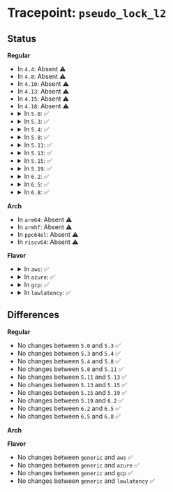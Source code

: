 # Tracepoint: <code>pseudo_lock_l2</code>

## Status
<b>Regular</b>
<ul>
<li>
In <code>4.4</code>: Absent ⚠️
</li>
<li>
In <code>4.8</code>: Absent ⚠️
</li>
<li>
In <code>4.10</code>: Absent ⚠️
</li>
<li>
In <code>4.13</code>: Absent ⚠️
</li>
<li>
In <code>4.15</code>: Absent ⚠️
</li>
<li>
In <code>4.18</code>: Absent ⚠️
</li>
<li>
<details>
<summary>In <code>5.0</code>: ✅</summary>

Event:

```c
struct trace_event_raw_pseudo_lock_l2 {
    struct trace_entry ent;
    u64 l2_hits;
    u64 l2_miss;
    char __data[0];
};
```
Function:

```c
void trace_event_raw_event_pseudo_lock_l2(void *__data, u64 l2_hits, u64 l2_miss);
```
</details>
</li>
<li>
<details>
<summary>In <code>5.3</code>: ✅</summary>

Event:

```c
struct trace_event_raw_pseudo_lock_l2 {
    struct trace_entry ent;
    u64 l2_hits;
    u64 l2_miss;
    char __data[0];
};
```
Function:

```c
void trace_event_raw_event_pseudo_lock_l2(void *__data, u64 l2_hits, u64 l2_miss);
```
</details>
</li>
<li>
<details>
<summary>In <code>5.4</code>: ✅</summary>

Event:

```c
struct trace_event_raw_pseudo_lock_l2 {
    struct trace_entry ent;
    u64 l2_hits;
    u64 l2_miss;
    char __data[0];
};
```
Function:

```c
void trace_event_raw_event_pseudo_lock_l2(void *__data, u64 l2_hits, u64 l2_miss);
```
</details>
</li>
<li>
<details>
<summary>In <code>5.8</code>: ✅</summary>

Event:

```c
struct trace_event_raw_pseudo_lock_l2 {
    struct trace_entry ent;
    u64 l2_hits;
    u64 l2_miss;
    char __data[0];
};
```
Function:

```c
void trace_event_raw_event_pseudo_lock_l2(void *__data, u64 l2_hits, u64 l2_miss);
```
</details>
</li>
<li>
<details>
<summary>In <code>5.11</code>: ✅</summary>

Event:

```c
struct trace_event_raw_pseudo_lock_l2 {
    struct trace_entry ent;
    u64 l2_hits;
    u64 l2_miss;
    char __data[0];
};
```
Function:

```c
void trace_event_raw_event_pseudo_lock_l2(void *__data, u64 l2_hits, u64 l2_miss);
```
</details>
</li>
<li>
<details>
<summary>In <code>5.13</code>: ✅</summary>

Event:

```c
struct trace_event_raw_pseudo_lock_l2 {
    struct trace_entry ent;
    u64 l2_hits;
    u64 l2_miss;
    char __data[0];
};
```
Function:

```c
void trace_event_raw_event_pseudo_lock_l2(void *__data, u64 l2_hits, u64 l2_miss);
```
</details>
</li>
<li>
<details>
<summary>In <code>5.15</code>: ✅</summary>

Event:

```c
struct trace_event_raw_pseudo_lock_l2 {
    struct trace_entry ent;
    u64 l2_hits;
    u64 l2_miss;
    char __data[0];
};
```
Function:

```c
void trace_event_raw_event_pseudo_lock_l2(void *__data, u64 l2_hits, u64 l2_miss);
```
</details>
</li>
<li>
<details>
<summary>In <code>5.19</code>: ✅</summary>

Event:

```c
struct trace_event_raw_pseudo_lock_l2 {
    struct trace_entry ent;
    u64 l2_hits;
    u64 l2_miss;
    char __data[0];
};
```
Function:

```c
void trace_event_raw_event_pseudo_lock_l2(void *__data, u64 l2_hits, u64 l2_miss);
```
</details>
</li>
<li>
<details>
<summary>In <code>6.2</code>: ✅</summary>

Event:

```c
struct trace_event_raw_pseudo_lock_l2 {
    struct trace_entry ent;
    u64 l2_hits;
    u64 l2_miss;
    char __data[0];
};
```
Function:

```c
void trace_event_raw_event_pseudo_lock_l2(void *__data, u64 l2_hits, u64 l2_miss);
```
</details>
</li>
<li>
<details>
<summary>In <code>6.5</code>: ✅</summary>

Event:

```c
struct trace_event_raw_pseudo_lock_l2 {
    struct trace_entry ent;
    u64 l2_hits;
    u64 l2_miss;
    char __data[0];
};
```
Function:

```c
void trace_event_raw_event_pseudo_lock_l2(void *__data, u64 l2_hits, u64 l2_miss);
```
</details>
</li>
<li>
<details>
<summary>In <code>6.8</code>: ✅</summary>

Event:

```c
struct trace_event_raw_pseudo_lock_l2 {
    struct trace_entry ent;
    u64 l2_hits;
    u64 l2_miss;
    char __data[0];
};
```
Function:

```c
void trace_event_raw_event_pseudo_lock_l2(void *__data, u64 l2_hits, u64 l2_miss);
```
</details>
</li>
</ul>
<b>Arch</b>
<ul>
<li>
In <code>arm64</code>: Absent ⚠️
</li>
<li>
In <code>armhf</code>: Absent ⚠️
</li>
<li>
In <code>ppc64el</code>: Absent ⚠️
</li>
<li>
In <code>riscv64</code>: Absent ⚠️
</li>
</ul>
<b>Flavor</b>
<ul>
<li>
<details>
<summary>In <code>aws</code>: ✅</summary>

Event:

```c
struct trace_event_raw_pseudo_lock_l2 {
    struct trace_entry ent;
    u64 l2_hits;
    u64 l2_miss;
    char __data[0];
};
```
Function:

```c
void trace_event_raw_event_pseudo_lock_l2(void *__data, u64 l2_hits, u64 l2_miss);
```
</details>
</li>
<li>
<details>
<summary>In <code>azure</code>: ✅</summary>

Event:

```c
struct trace_event_raw_pseudo_lock_l2 {
    struct trace_entry ent;
    u64 l2_hits;
    u64 l2_miss;
    char __data[0];
};
```
Function:

```c
void trace_event_raw_event_pseudo_lock_l2(void *__data, u64 l2_hits, u64 l2_miss);
```
</details>
</li>
<li>
<details>
<summary>In <code>gcp</code>: ✅</summary>

Event:

```c
struct trace_event_raw_pseudo_lock_l2 {
    struct trace_entry ent;
    u64 l2_hits;
    u64 l2_miss;
    char __data[0];
};
```
Function:

```c
void trace_event_raw_event_pseudo_lock_l2(void *__data, u64 l2_hits, u64 l2_miss);
```
</details>
</li>
<li>
<details>
<summary>In <code>lowlatency</code>: ✅</summary>

Event:

```c
struct trace_event_raw_pseudo_lock_l2 {
    struct trace_entry ent;
    u64 l2_hits;
    u64 l2_miss;
    char __data[0];
};
```
Function:

```c
void trace_event_raw_event_pseudo_lock_l2(void *__data, u64 l2_hits, u64 l2_miss);
```
</details>
</li>
</ul>

## Differences
<b>Regular</b>
<ul>
<li>
No changes between <code>5.0</code> and <code>5.3</code> ✅
</li>
<li>
No changes between <code>5.3</code> and <code>5.4</code> ✅
</li>
<li>
No changes between <code>5.4</code> and <code>5.8</code> ✅
</li>
<li>
No changes between <code>5.8</code> and <code>5.11</code> ✅
</li>
<li>
No changes between <code>5.11</code> and <code>5.13</code> ✅
</li>
<li>
No changes between <code>5.13</code> and <code>5.15</code> ✅
</li>
<li>
No changes between <code>5.15</code> and <code>5.19</code> ✅
</li>
<li>
No changes between <code>5.19</code> and <code>6.2</code> ✅
</li>
<li>
No changes between <code>6.2</code> and <code>6.5</code> ✅
</li>
<li>
No changes between <code>6.5</code> and <code>6.8</code> ✅
</li>
</ul>
<b>Arch</b>
<ul>
</ul>
<b>Flavor</b>
<ul>
<li>
No changes between <code>generic</code> and <code>aws</code> ✅
</li>
<li>
No changes between <code>generic</code> and <code>azure</code> ✅
</li>
<li>
No changes between <code>generic</code> and <code>gcp</code> ✅
</li>
<li>
No changes between <code>generic</code> and <code>lowlatency</code> ✅
</li>
</ul>
